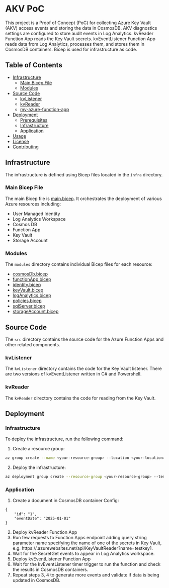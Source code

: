 # AKV PoC

This project is a Proof of Concept (PoC) for collecting Azure Key Vault (AKV) access events and storing the data in CosmosDB. AKV diagnostics settings are configured to store audit events in Log Analytics. kvReader Function App reads the Key Vault secrets. kvEventListener Function App reads data from Log Analytics, processes them, and stores them in CosmosDB containers. Bicep is used for infrastructure as code.

## Table of Contents

- [Infrastructure](#infrastructure)
  - [Main Bicep File](#main-bicep-file)
  - [Modules](#modules)
- [Source Code](#source-code)
  - [kvListener](#kvlistener)
  - [kvReader](#kvreader)
  - [my-azure-function-app](#my-azure-function-app)
- [Deployment](#deployment)
  - [Prerequisites](#prerequisites)
  - [Infrastructure](#infrastructure-deployment)
  - [Application](#application-deployment)
- [Usage](#usage)
- [License](#license)
- [Contributing](#contributing)

## Infrastructure

The infrastructure is defined using Bicep files located in the `infra` directory.

### Main Bicep File

The main Bicep file is [main.bicep](infra/main.bicep). It orchestrates the deployment of various Azure resources including:

- User Managed Identity
- Log Analytics Workspace
- Cosmos DB
- Function App
- Key Vault
- Storage Account

### Modules

The `modules` directory contains individual Bicep files for each resource:

- [cosmosDb.bicep](infra/modules/cosmosDb.bicep)
- [functionApp.bicep](infra/modules/functionApp.bicep)
- [identity.bicep](infra/modules/identity.bicep)
- [keyVault.bicep](infra/modules/keyVault.bicep)
- [logAnalytics.bicep](infra/modules/logAnalytics.bicep)
- [policies.bicep](infra/modules/policies.bicep)
- [sqlServer.bicep](infra/modules/sqlServer.bicep)
- [storageAccount.bicep](infra/modules/storageAccount.bicep)

## Source Code

The `src` directory contains the source code for the Azure Function Apps and other related components.

### kvListener

The `kvListener` directory contains the code for the Key Vault listener. There are two versions of kvEventListener written in C# and Powershell.

### kvReader

The `kvReader` directory contains the code for reading from the Key Vault.

## Deployment

### Infrastructure
To deploy the infrastructure, run the following command:

1. Create a resource group:

```sh
az group create --name <your-resource-group> --location <your-location>
```

2. Deploy the infrastructure:
```sh
az deployment group create --resource-group <your-resource-group> --template-file infra/main.bicep --parameters @infra/main.parameters.json
```
### Application

1. Create a document in CosmosDB container Config:
```
{
    "id": "1",
    "eventDate": "2025-01-01"
}
```
2. Deploy kvReader Function App
3. Run few requests to Function Apps endpoint adding query string parameter name specifying the name of one of the secrets in Key Vault, e.g. https://<your-func-app-name>.azurewebsites.net/api/KeyVaultReader?name=testkey1.
4. Wait for the SecretGet events to appear in Log Analytics workspace.
5. Deploy kvEventListener Function App
6. Wait for the kvEventListener timer trigger to run the function and check the results in CosmosDB containers.
7. Repeat steps 3, 4 to generate more events and validate if data is being updated in CosmosDB.